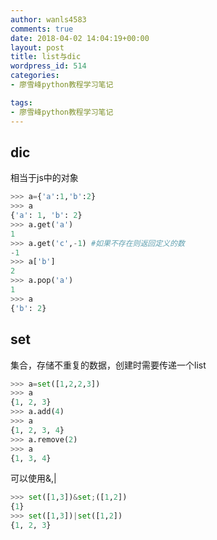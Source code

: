 ```yaml
---
author: wanls4583
comments: true
date: 2018-04-02 14:04:19+00:00
layout: post
title: list与dic
wordpress_id: 514
categories:
- 廖雪峰python教程学习笔记

tags:
- 廖雪峰python教程学习笔记
---
```


## dic
相当于js中的对象
```python
>>> a={'a':1,'b':2}
>>> a
{'a': 1, 'b': 2}
>>> a.get('a')
1
>>> a.get('c',-1) #如果不存在则返回定义的数
-1
>>> a['b']
2
>>> a.pop('a')
1
>>> a
{'b': 2}
```

## set
集合，存储不重复的数据，创建时需要传递一个list
```python
>>> a=set([1,2,2,3])
>>> a
{1, 2, 3}
>>> a.add(4)
>>> a
{1, 2, 3, 4}
>>> a.remove(2)
>>> a
{1, 3, 4}
```
可以使用&,|
```python
>>> set([1,3])&set;([1,2])
{1}
>>> set([1,3])|set([1,2])
{1, 2, 3}
```
